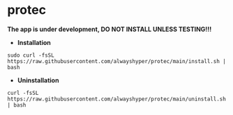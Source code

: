 # protec
**The app is under development, DO NOT INSTALL UNLESS TESTING!!!**
- **Installation**

```sudo curl -fsSL https://raw.githubusercontent.com/alwayshyper/protec/main/install.sh | bash```

- **Uninstallation**

```curl -fsSL https://raw.githubusercontent.com/alwayshyper/protec/main/uninstall.sh | bash```